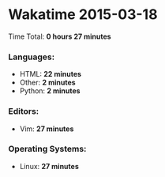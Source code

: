 # Wakatime 2015-03-18

Time Total: **0 hours 27 minutes**

### Languages:
- HTML: **22 minutes** 
- Other: **2 minutes** 
- Python: **2 minutes** 

### Editors:
- Vim: **27 minutes** 

### Operating Systems:
- Linux: **27 minutes** 

